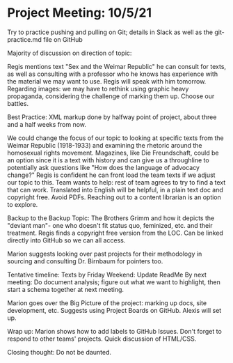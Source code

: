 # Project Meeting: 10/5/21
Try to practice pushing and pulling on Git; details in Slack as well as the 
git-practice.md file on GitHub
 
Majority of discussion on direction of topic:

Regis mentions text "Sex and the Weimar Republic" he can consult for texts,
as well as consulting with a professor who he knows has experience with the
material we may want to use. Regis will speak with him tomorrow.
Regarding images: we may have to rethink using graphic heavy propaganda,
considering the challenge of marking them up. Choose our battles.

Best Practice: XML markup done by halfway point of project, about three and a 
half weeks from now.

We could change the focus of our topic to looking at specific texts from the 
Weimar Republic (1918-1933) and examining the rhetoric around the homosexual
rights movement. Magazines, like Die Freundschaft, could be an option since 
it is a text with history and can give us a throughline to potentially ask
questions like "How does the language of advocacy change?"
Regis is confident he can front load the team texts if we adjust our topic to
this. 
Team wants to help: rest of team agrees to try to find a text that can work.
Translated into English will be helpful, in a plain text doc and copyright
free. Avoid PDFs. Reaching out to a content librarian is an option to explore.

Backup to the Backup Topic: The Brothers Grimm and how it depicts the 
"deviant man"- one who doesn't fit status quo, feminized, etc. and their 
treatment. Regis finds a copyright free version from the LOC. Can be linked
directly into GitHub so we can all access. 

Marion suggests looking over past projects for their methodology in sourcing
and consulting Dr. Birnbaum for pointers too.

Tentative timeline:
Texts by Friday
Weekend: Update ReadMe
By next meeting: Do document analysis; figure out what we want to highlight,
then start a schema together at next meeting.

Marion goes over the Big Picture of the project: marking up docs, site
development, etc. Suggests using Project Boards on GitHub. Alexis will set up.

Wrap up:
Marion shows how to add labels to GitHub Issues.
Don't forget to respond to other teams' projects.
Quick discussion of HTML/CSS.

Closing thought:
Do not be daunted. 


      











